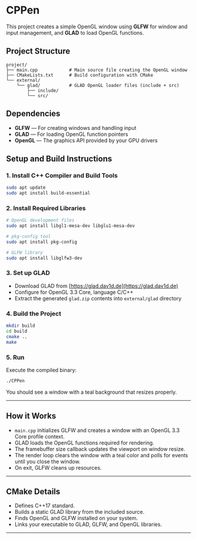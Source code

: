 # CPPen

This project creates a simple OpenGL window using **GLFW** for window and input management, and **GLAD** to load OpenGL functions.

## Project Structure

```
project/
├── main.cpp            # Main source file creating the OpenGL window
├── CMakeLists.txt      # Build configuration with CMake
└── external/
    └── glad/           # GLAD OpenGL loader files (include + src)
        ├── include/
        └── src/
```

## Dependencies

* **GLFW** — For creating windows and handling input
* **GLAD** — For loading OpenGL function pointers
* **OpenGL** — The graphics API provided by your GPU drivers

## Setup and Build Instructions

### 1. Install C++ Compiler and Build Tools

```bash
sudo apt update
sudo apt install build-essential
```

### 2. Install Required Libraries

```bash
# OpenGL development files
sudo apt install libgl1-mesa-dev libglu1-mesa-dev

# pkg-config tool
sudo apt install pkg-config

# GLFW library
sudo apt install libglfw3-dev
```

### 3. Set up GLAD

* Download GLAD from [https://glad.dav1d.de](https://glad.dav1d.de)
* Configure for OpenGL 3.3 Core, language C/C++
* Extract the generated `glad.zip` contents into `external/glad` directory

### 4. Build the Project

```bash
mkdir build
cd build
cmake ..
make
```

### 5. Run

Execute the compiled binary:

```bash
./CPPen
```

You should see a window with a teal background that resizes properly.

---

## How it Works

* `main.cpp` initializes GLFW and creates a window with an OpenGL 3.3 Core profile context.
* GLAD loads the OpenGL functions required for rendering.
* The framebuffer size callback updates the viewport on window resize.
* The render loop clears the window with a teal color and polls for events until you close the window.
* On exit, GLFW cleans up resources.

---

## CMake Details

* Defines C++17 standard.
* Builds a static GLAD library from the included source.
* Finds OpenGL and GLFW installed on your system.
* Links your executable to GLAD, GLFW, and OpenGL libraries.

---

